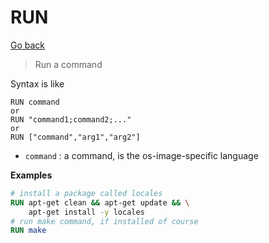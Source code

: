 # RUN

[Go back](..)

> Run a command

Syntax is like

```none
RUN command
or
RUN "command1;command2;..."
or
RUN ["command","arg1","arg2"]
```

* ``command`` : a command, is the os-image-specific
language

**Examples**

```dockerfile
# install a package called locales
RUN apt-get clean && apt-get update && \
    apt-get install -y locales
# run make command, if installed of course
RUN make
```